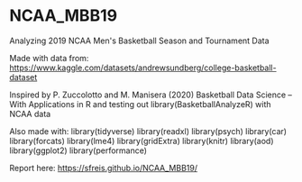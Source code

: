 # NCAA_MBB19
Analyzing 2019 NCAA Men's Basketball Season and Tournament Data

Made with data from: https://www.kaggle.com/datasets/andrewsundberg/college-basketball-dataset

Inspired by P. Zuccolotto and M. Manisera (2020) Basketball Data Science – With Applications in R and testing out library(BasketballAnalyzeR) with NCAA data

Also made with: library(tidyverse)
library(readxl)
library(psych)
library(car)
library(forcats)
library(lme4)
library(gridExtra)
library(knitr)
library(aod)
library(ggplot2)
library(performance)

Report here: https://sfreis.github.io/NCAA_MBB19/
